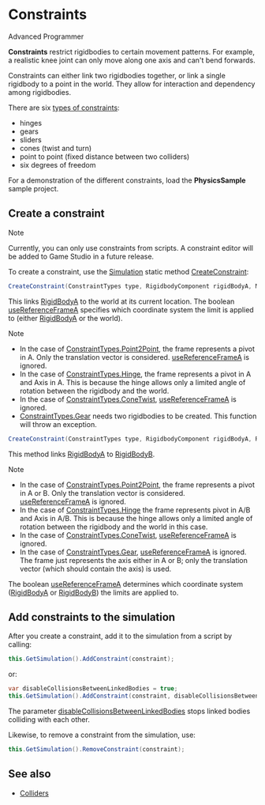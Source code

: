 # Constraints

<div class="doc-incomplete"/>

<span class="label label-doc-level">Advanced</span>
<span class="label label-doc-audience">Programmer</span>

**Constraints** restrict rigidbodies to certain movement patterns. For example, a realistic knee joint can only move along one axis and can't bend forwards.

Constraints can either link two rigidbodies together, or link a single rigidbody to a point in the world. They allow for interaction and dependency among rigidbodies. 

There are six [types of constraints](xref:SiliconStudio.Xenko.Physics.ConstraintTypes):

* hinges
* gears
* sliders
* cones (twist and turn)
* point to point (fixed distance between two colliders)
* six degrees of freedom

For a demonstration of the different constraints, load the **PhysicsSample** sample project.

## Create a constraint

>[!Note]
>Currently, you can only use constraints from scripts. A constraint editor will be added to Game Studio in a future release.

To create a constraint, use the [Simulation](xref:SiliconStudio.Xenko.Physics.Simulation) static method [CreateConstraint](xref:SiliconStudio.Xenko.Physics.Simulation.CreateConstraint\(SiliconStudio.Xenko.Physics.ConstraintTypes,SiliconStudio.Xenko.Physics.RigidbodyComponent,SiliconStudio.Core.Mathematics.Matrix,System.Boolean\)):

```cs
CreateConstraint(ConstraintTypes type, RigidbodyComponent rigidBodyA, Matrix frameA, bool useReferenceFrameA);
```

This links [RigidBodyA](xref:SiliconStudio.Xenko.Physics.Constraint.RigidBodyA) to the world at its current location.
The boolean [useReferenceFrameA](xref:SiliconStudio.Xenko.Physics.Simulation.CreateConstraint\(SiliconStudio.Xenko.Physics.ConstraintTypes,SiliconStudio.Xenko.Physics.RigidbodyComponent,SiliconStudio.Core.Mathematics.Matrix,System.Boolean\)) specifies which coordinate system the limit is applied to (either [RigidBodyA](xref:SiliconStudio.Xenko.Physics.Constraint.RigidBodyA) or the world).

> [!Note]
> * In the case of [ConstraintTypes.Point2Point](xref:SiliconStudio.Xenko.Physics.ConstraintTypes), the frame represents a pivot in A. Only the translation vector is considered. [useReferenceFrameA](xref:SiliconStudio.Xenko.Physics.Simulation.CreateConstraint\(SiliconStudio.Xenko.Physics.ConstraintTypes,SiliconStudio.Xenko.Physics.RigidbodyComponent,SiliconStudio.Core.Mathematics.Matrix,System.Boolean\)) is ignored.
> * In the case of [ConstraintTypes.Hinge](xref:SiliconStudio.Xenko.Physics.ConstraintTypes), the frame represents a pivot in A and Axis in A. This is because the hinge allows only a limited angle of rotation between the rigidbody and the world.
> * In the case of [ConstraintTypes.ConeTwist](xref:SiliconStudio.Xenko.Physics.ConstraintTypes), [useReferenceFrameA](xref:SiliconStudio.Xenko.Physics.Simulation.CreateConstraint\(SiliconStudio.Xenko.Physics.ConstraintTypes,SiliconStudio.Xenko.Physics.RigidbodyComponent,SiliconStudio.Core.Mathematics.Matrix,System.Boolean\)) is ignored.
> * [ConstraintTypes.Gear](xref:SiliconStudio.Xenko.Physics.ConstraintTypes) needs two rigidbodies to be created. This function will throw an exception.

```cs
CreateConstraint(ConstraintTypes type, RigidbodyComponent rigidBodyA, RigidbodyComponent rigidBodyB, Matrix frameA, Matrix frameB, bool useReferenceFrameA)
```

This method links [RigidBodyA](xref:SiliconStudio.Xenko.Physics.Constraint.RigidBodyA) to  [RigidBodyB](xref:SiliconStudio.Xenko.Physics.Constraint.RigidBodyB).

> [!Note]
> * In the case of [ConstraintTypes.Point2Point](xref:SiliconStudio.Xenko.Physics.ConstraintTypes), the frame represents a pivot in A or B. Only the translation vector is considered. [useReferenceFrameA](xref:SiliconStudio.Xenko.Physics.Simulation.CreateConstraint\(SiliconStudio.Xenko.Physics.ConstraintTypes,SiliconStudio.Xenko.Physics.RigidbodyComponent,SiliconStudio.Core.Mathematics.Matrix,System.Boolean\)) is ignored.
> * In the case of [ConstraintTypes.Hinge](xref:SiliconStudio.Xenko.Physics.ConstraintTypes) the frame represents pivot in A/B and Axis in A/B. This is because the hinge allows only a limited angle of rotation between the rigidbody and the world in this case.
> * In the case of [ConstraintTypes.ConeTwist](xref:SiliconStudio.Xenko.Physics.ConstraintTypes), [useReferenceFrameA](xref:SiliconStudio.Xenko.Physics.Simulation.CreateConstraint\(SiliconStudio.Xenko.Physics.ConstraintTypes,SiliconStudio.Xenko.Physics.RigidbodyComponent,SiliconStudio.Core.Mathematics.Matrix,System.Boolean\)) is ignored.
> * In the case of [ConstraintTypes.Gear](xref:SiliconStudio.Xenko.Physics.ConstraintTypes), [useReferenceFrameA](xref:SiliconStudio.Xenko.Physics.Simulation.CreateConstraint\(SiliconStudio.Xenko.Physics.ConstraintTypes,SiliconStudio.Xenko.Physics.RigidbodyComponent,SiliconStudio.Core.Mathematics.Matrix,System.Boolean\)) is ignored. The frame just represents the axis either in A or B; only the translation vector (which should contain the axis) is used.

The boolean [useReferenceFrameA](xref:SiliconStudio.Xenko.Physics.Simulation.CreateConstraint\(SiliconStudio.Xenko.Physics.ConstraintTypes,SiliconStudio.Xenko.Physics.RigidbodyComponent,SiliconStudio.Core.Mathematics.Matrix,System.Boolean\)) determines which coordinate system ([RigidBodyA](xref:SiliconStudio.Xenko.Physics.Constraint.RigidBodyA) or [RigidBodyB](xref:SiliconStudio.Xenko.Physics.Constraint.RigidBodyB)) the limits are applied to.

## Add constraints to the simulation

After you create a constraint, add it to the simulation from a script by calling:

```cs
this.GetSimulation().AddConstraint(constraint);
```

or:

```cs
var disableCollisionsBetweenLinkedBodies = true;
this.GetSimulation().AddConstraint(constraint, disableCollisionsBetweenLinkedBodies);
```

The parameter [disableCollisionsBetweenLinkedBodies](xref:SiliconStudio.Xenko.Physics.Simulation.AddConstraint\(SiliconStudio.Xenko.Physics.Constraint,System.Boolean\))
 stops linked bodies colliding with each other.

Likewise, to remove a constraint from the simulation, use:

```cs
this.GetSimulation().RemoveConstraint(constraint);
```

## See also

* [Colliders](colliders.md)